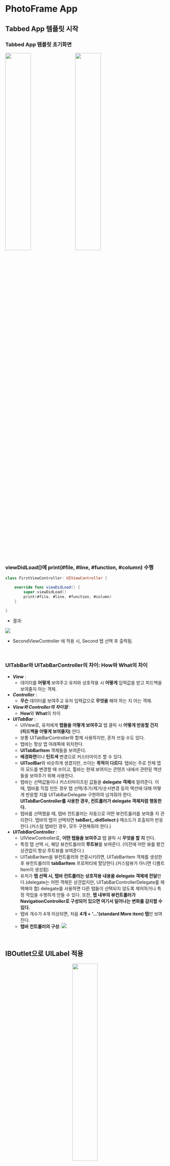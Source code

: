 # PhotoFrame App

## Tabbed App 템플릿 시작

### Tabbed App 템플릿 초기화면
<img src="img/1_tabbedapp_firstview.png" width="40%"></img>&nbsp;&nbsp;&nbsp;&nbsp;&nbsp;<img src="img/1_tabbedapp_secondview.png" width="40%"></img>

<br/>

### viewDidLoad()에 print(#file, #line, #function, #column) 수행

```swift
class FirstViewController: UIViewController {

    override func viewDidLoad() {
        super.viewDidLoad()
        print(#file, #line, #function, #column)
    }

}
```

- 결과: 
 
![](img/1_command.png)

- SecondViewController 에 적용 시, Second 탭 선택 후 출력됨.

<br/>

### UITabBar와 UITabBarController의 차이: How와 What의 차이
- ***View*** : 
	- 데이터를 **어떻게** 보여주고 유저와 상호작용 시 **어떻게** 입력값을 받고 피드백을 보여줄지 아는 객체. 
- ***Controller*** : 
	- **무슨** 데이터를 보여주고 유저 입력값으로 **무엇을** 해야 하는 지 아는 객체.
- ***View와 Controller의 차이점*** : 
	- **How**와 **What**의 차이
- ***UITabBar*** : 
	- UIView로, 유저에게 **탭들을 어떻게 보여주고** 탭 클릭 시 **어떻게 반응할 건지 (피드백을 어떻게 보여줄지)** 안다.
	- 보통 UITabBarController와 함께 사용하지만, 혼자 쓰일 수도 있다.
	- 탭바는 항상 앱 아래쪽에 위치한다.
	- **UITabBarItem** 객체들을 보여준다.
	- **배경화면**이나 **틴트색** 변경으로 커스터마이즈 할 수 있다.
	- **UIToolBar**와 비슷하게 생겼지만, 쓰이는 **목적이 다르다**. 탭바는 주로 전체 앱의 모드를 변경할 때 쓰이고, 툴바는 현재 보여지는 콘텐츠 내에서 관련된 액션들을 보여주기 위해 사용한다.
	- 탭바는 선택값들이나 커스터마이즈된 값들을 **delegate 객체**에 알려준다. 이 때, 탭바를 직접 만든 경우 탭 선택/추가/제거/순서변경 등의 액션에 대해  어떻게 반응할 지를 UITabBarDelegate 구현하여 넘겨줘야 한다. **UITabBarController를 사용한 경우, 컨트롤러가 delegate 객체처럼 행동한다.**
	- 탭바를 선택했을 때, 탭바 컨트롤러는 자동으로 어떤 뷰컨트롤러를 보여줄 지 관리한다. 탭바의 탭이 선택되면 **tabBar(_:didSelect:)** 메소드가 호출되어 반응한다.(커스텀 탭바인 경우, 모두 구현해줘야 한다.)
- ***UITabBarController*** : 
	- UIViewController로, **어떤 탭들을 보여주고** 탭 클릭 시 **무엇을 할 지** 안다.
	- 특정 탭 선택 시, 해당 뷰컨트롤러의 **루트뷰**를 보여준다. (이전에 어떤 뷰를 봤건 상관없이 항상 루트뷰를 보여준다.)
	- UITabBarItem을 뷰컨트롤러와 연결시키려면, UITabBarItem 객체를 생성한 후 뷰컨트롤러의 **tabBarItem** 프로퍼티에 할당한다.(커스텀뷰가 아니면 디폴트 Item이 생성됨)
	- 유저가 **탭 선택 시, 탭바 컨트롤러는 상호작용 내용을 delegate 객체에 전달**한다.(delegate는 어떤 객체든 상관없지만, UITabBarControllerDelegate를 채택해야 함) delegate를 사용하면 다른 탭들이 선택되지 않도록 제어하거나 특정 작업을 수행하게 만들 수 있다. 또한, **탭 내부의 뷰컨트롤러가 NavigationController로 구성되어 있으면 여기서 일어나는 변화를 감지할 수 있다.**
	- 탭바 개수가 4개 이상되면, 처음 **4개 + '...'(standard More item) 탭**만 보여진다.
	- **탭바 컨트롤러의 구성**:
![](img/1_tabbar_controller.png)

<br/>

## IBOutlet으로 UILabel 적용

<center><img src="img/2_IBoutlet.png" width="40%"></img></center>

<br/>

### UILabel
#### Core Attributes
- Text: 
	- 텍스트 내용(이하 콘텐츠)은 **NSString** 또는 **NSAttributedText** 객체를 **text, attributedText 속성**에 할당할 수 있다.
	- attributedText는 NSAttributedString을 사용해서 개별 글자나 글자 그룹을 커스터마이즈 할 수 있다. 
	- **[How to make an attributed string in Swift](https://stackoverflow.com/questions/24666515/how-do-i-make-an-attributed-string-using-swift)**

<center><img src="img/2_attributedtext.png" width="50%"></img></center>

- Color
- Font
- Alignment
- Lines: 
	- **numberOfLines**: 라벨에 들어갈 최대 라인 수를 제한할 수 있다. 0으로 설정 시, 라벨 범위 내에서 최대한 들어갈 수 있는 만큼 들어가게 된다. 
- Behavior: isEnabled, isHighlighted

#### Text Spacing Attributes
- Baseline: 
	- **baselineAdjustment**: 서체 크기가 조절될 때 텍스트가 어느 위치에 들어갈지 보정해주는 속성
- Line Breaks: 
	- **lineBreakMode**: 문단에서 다음 행으로 넘어갈 시 텍스트가 잘리는 경우 어떻게 자를지, 마지막 줄에서 안 보이는 부분을 어떻게 처리할지를 결정
	- **라벨의 디폴트 크기**는 **콘텐츠가 한 줄에 다 보이는 크기**이다. 만약 오토레이아웃으로 위치 및 **가로크기만 설정해 놓으면 라벨은 자동으로 모든 콘텐츠를 보이게끔 세로 사이즈를 조정**한다.
	- 하지만 가로, 세로 모든 사이즈를 설정하게 되면 콘텐츠가 잘리는 상황에 대해 대처할 필요가 있다. 이를 해결하기 위해 Auto Shrink 속성을 활용한다.
- Auto Shrink: 라벨 내 글자 사이즈 줄이기
	- **adjustsFontSizeToFitWidth**: 라벨의 너비에 맞춰 텍스트가 모두 보일 수 있도록 해준다. true로 설정한다. 하지만 글자크기가 너무 줄어들 수 있는데, 이 때 사용하는 것이 minimumScaleFactor 속성이다. 
	- **minimumScaleFactor**: 글자 크기를 줄이는 최소 비율을 설정한다. 0 ~ 1 사이 값을 준다. 
	- **allowsDefaultTighteningForTruncation**: true로 설정 시, 글자를 자르기 전에 글자 사이의 간격을 줄이도록 한다.
	- **[UILabel 다루기 참고](http://padgom.tistory.com/category/개발/iOS)**

<center><img src="img/2_autoshrink.png" width="80%"></img></center>

#### Advanced Attributes
- Highlighted: highlightedTextColor
- Shadow: shadowColor
- Shadow Offset: shadowOffset

<br/>

## IBAction으로 버튼 동작 적용

<img src="img/3_firsttab_view1.png" width="40%"></img>
<img src="img/3_firsttab_view2.png" width="40%"></img>

<br/>

### IBOutlet과 IBAction의 연결 구조
- 뷰와 컨트롤러는 IBOutlet 또는 IBAction으로 연결된다.
- **사용자는 뷰 객체와 상호작용**하며, 뷰에 변화가 생기면 **해당 뷰와 연결되어있는 IBAction에 메시지**를 보낸다. 이 때, 해당 뷰의 포인터를 파라미터로 전달한다.
- 컨트롤러는 특정 로직을 수행하여 뷰에 변경사항이 생기면 **어떤 것을 변경하라는 지시**를 내린다. 이 때, **해당 뷰의 포인터인 IBOutlet을 사용**한다.

![](img/3_mechanism.png)

### IBAction 이벤트 종류
- ***Touch Up Inside***: 
	- A **touch-up** event in the control where **the finger is inside the bounds** of the control.
- ***Touch Up Outside***: 
	- A **touch-up** event in the control where **the finger is outside the bounds** of the control.
- ***Touch Cancel***: 
	- A **system event** canceling the current touches for the control.
- ***Touch Down***: 
	- A **touch-down** event in the control.
- ***Touch Down Repeat***: 
	- A repeated touch-down event in the control; for this event **the value of the UITouch tapCount method is greater than one**.
- ***Touch Drag Enter***: 
	- An event where a **finger is dragged into the bounds** of the control.
- ***Touch Drag Inside***: 
	- An event where a **finger is dragged inside the bounds** of the control.
- ***Touch Drag Outside***: 
	- An event where a **finger is dragged just outside the bounds** of the control.
- ***Touch Drag Exit***: 
	- An event where a **finger is dragged from within a control to outside its bounds**.
- ***Value Changed***: 
	- A touch dragging or otherwise manipulating a control, **causing it to emit a series of different values**.
- ***PrimaryActionTriggered***: 
	- A semantic action triggered by buttons.
- ***Editing Did Begin***: 
	- **A touch initiating an editing session** in a UITextField object **by entering its bounds**.
- ***Editing Changed***: 
	- **A touch making an editing change** in a 
UITextField object.
- ***Editing Did End***: 
	- **A touch ending an editing session** in a UITextField object **by leaving its bounds**.
- ***(Editing) Did End On Exit***: 
	- **A touch ending an editing session** in a 
UITextField object.

**[참고: UIControlEvents](https://developer.apple.com/documentation/uikit/uicontrolevents)**

![](img/3_IBAction_events.png)

<br/>

## Scene과 Segue로 화면 전환
<img src="img/4_segue1.png" width="30%"></img>
<img src="img/4_segue2.png" width="30%"></img>
<img src="img/4_segue3.png" width="30%"></img>

### 에러 발생
- 에러코드:

```swift
*** Terminating app due to uncaught exception 'NSUnknownKeyException', reason: '[<UIViewController 0x7fae44423860> setValue:forUndefinedKey:]: this class is not key value coding-compliant for the key subtitleLB.'
```
- 해결방법: 특정 뷰와 컨트롤러를 연결한 후, 연결 삭제/재연결/수정 등을 했을 때 기존 연결이 IB에 남아있으므로 지워줘야 함.

<br/>

## 뷰 컨트롤러 프로그래밍
### VC1 ➤ VC2
<img src="img/5_viewtransition1.png" width="40%"></img>
<img src="img/5_viewtransition2.png" width="40%"></img>
![](img/5_viewtransition1_log.png)
### VC2 ➤ VC3
<img src="img/5_viewtransition2.png" width="40%"></img>
<img src="img/5_viewtransition3.png" width="40%"></img>
![](img/5_viewtransition2_log.png)
### VC3 ➤ VC2
<img src="img/5_viewtransition3.png" width="40%"></img>
<img src="img/5_viewtransition2.png" width="40%"></img>
![](img/5_viewtransition3_log.png)
### VC2 ➤ VC1
<img src="img/5_viewtransition2.png" width="40%"></img>
<img src="img/5_viewtransition1.png" width="40%"></img>
![](img/5_viewtransition4_log.png)

### 뷰 컨트롤러 생명주기
- Not Running(Disappeared) --> Inactive(Appearing) --> Active(Appeared) --> Suspended(Disappearing) --> Not Running(Disappeared)
- 뷰 컨트롤러의 생명주기는 **씬의 전환과 복귀에 밀접하게 관련**이 있다. 뷰컨트롤러 객체의 생성과 소멸이 발생하기 때문.
- 앱의 화면 상태에 따라 메모리를 효율적으로 관리(튜닝)해야 한다.
- 뷰 컨트롤러 상태 변화에 따른 API 호출:
	![](img/5_viewcontroller_lifecycle.png)
	- **Appearing**: 뷰컨트롤러 **등장 - 등장완료 직전**까지의 상태. 이 때 퇴장중인 다른 뷰컨트롤러의 상태는 Disappearing이 된다.
	- **Appeared**: 뷰컨트롤러가 스크린 전체에 **완전히 등장**한 상태.
	- **Disappearing**: 뷰컨트롤러가 스크린에서 **가려지(퇴장하)기 시작 - 완전히 가려지(퇴장하)기 직전**까지의 상태. 이 때 등장중인 다른 뷰컨트롤러의 상태는 Appearing이 된다.
	- **Disappeared**: 뷰컨트롤러가 스크린에서 **완전히 가려졌거나 퇴장**한 상태.
- **Appearing이나 Disappearing 상태**가 있는 것은 **애니메이션을 적용할 경우** 수 초에 걸쳐 천천히 진행되기 때문에 **진행 중에 있는 상태를 나타내는 상태값이 필요**하기 때문이다.
	- 예를 들어, 스크린으로부터 화면이 퇴장하는 도중에 사용자의 액션에 의해 재등장하는 경우가 있다. (스와이핑하여 화면을 넘기려다가 만 경우 등)
- 생명주기를 이용하면 다음과 같은 문제를 쉽게 해결할 수 있다.
	- 특정 화면 진입 시 로그인이나 권한 여부 체크
	- 화면이 표시될 때마다 최신 데이터로 업데이트
	- 메모리 부족을 체크하여 가용 메모리를 확보하는 코드 작성
	- 화면이 완전히 표시되었는지 체크하여 알림창 공지
	- 저장 버튼을 누르지 않아도 현재 화면 상태 유지

#### [참고] 앱 런칭 후 수행 과정
- Launch.storyboard 스크린 표시 -> AppDelegate 클래스의 application() 메소드 호출 -> Main.storyboard 스크린 표시

#### [참고] 뷰 컨트롤러의 didReceiveMemoryWarning() 역할
- 메모리가 부족할 때 시스템에서 자동으로 호출하는 메소드.
- 메모리 부족 경고가 발생할 경우 메모리 확보를 위해 필요 없는 객체의 메모리를 해제하여 재사용 가능하도록 만들어주는 처리를 해줘야 한다.

<br/>

## Container ViewController
- 컨테이너 뷰 컨트롤러는 한 개의 **view**와 여러 개의 **child view controller** 를 다룬다.
- 뷰를 재사용할 수 있고, child view 들은 child view controller 들이 관리하므로, 뷰컨트롤러에 의지할 수 있다는 것이 장점이다.
- UIKit에 미리 만들어져 있는 컨테이너 뷰컨트롤러의 종류로는 UINavigationController, UISplitViewController(아이패드 한정), UITabBarController 가 있다.
![](img/6_navigation.png)
![](img/6_splitview.png)
<img src="img/6_tabbar.png" width="50%"></img>

### Navigation View Controller 사용해 보기
<img src="img/6_navigation1.png" width="30%"></img>
<img src="img/6_navigation2.png" width="30%"></img>
<img src="img/6_navigation3.png" width="30%"></img>

#### 첫번째 뷰컨트롤러의 내비게이션 바 없애기

```swift
    override func viewWillAppear(_ animated: Bool) {
        self.navigationController?.setNavigationBarHidden(true, animated: animated)
    }

    override func viewWillDisappear(_ animated: Bool) {
        self.navigationController?.setNavigationBarHidden(false, animated: animated)
    }
```

#### IB 사용 시 vs. 코드로 작성 시
- IB 사용 시: 세그로 연결하면 자동으로 코드 작성 없이 화면 전환 가능하며, Back 버튼이 자동으로 생성됨
- 코드 작성 시: push, pop을 이용하여 내비게이션 스택에 쌓아야 함. Back 버튼은 push된 뷰컨트롤러엔 자동으로 생김

### Custom Container ViewController 구현하기
스토리보드에 container view 객체를 추가하고, child container와 연결한다. 이 뷰를 이용하여 child view controllers의 root view 들을 크기 조정, 위치 지정할 수 있다. ([IB를 쓰지 않으면 별도의 코드를 작성해야 한다](https://developer.apple.com/library/content/featuredarticles/ViewControllerPGforiPhoneOS/ImplementingaContainerViewController.html#//apple_ref/doc/uid/TP40007457-CH11-SW13))

<br/>

## 화면전환의 종류
1. **Modal 방식: 뷰 컨트롤러 직접 호출**
	- 모달 프레젠테이션 스타일: **UIModalPresentationStyle** 객체 속성
		- fullScreen
		- currentContext
		- overFullScreen
		- overCurrentContext
2. **Container 방식: 내비게이션 컨트롤러, 탭바 컨트롤러 등을 통한 호출**
3. **Segue 방식: 스토리보드에서 화면 연결**

### 1. Modal 방식
- 현재 뷰 컨트롤러에서 **이동할 대상 뷰 컨트롤러를 직접 호출하여 표시**하는 방식으로, **프레젠테이션 방식**이라고 함.
- **화면을 표시하는 모든 뷰 컨트롤러는 UIViewController를 상속**받는데, 이 클래스에 정의된 present() 메소드를 사용하면 됨.
- **present(_:animated:completion:)**
	- completion을 쓰는 이유는 바로 다음 라인에 작성된 코드가 화면전환 과정이 끝나기를 기다리지 않고 바로 실행될 수 있기 때문. 따라서 화면전환이 끝난 후 작업할 것들은 completion에 작성한다.
	- 이렇게 하나의 처리가 끝나기를 기다리지 않고 다음 작업을 바로 이어서 수행하는 방식을 **비동기 방식**이라고 부름.

	```
	@IBAction func nextButtonClicked(_ sender: UIButton) {
		guard let nextVC = self.storyboard?.instantiateViewController(withIdentifier: "BlueViewController") else { return }
		nextVC.modalTransitionStyle = UIModalTransitionStyle.coverVertical
		self.present(nextVC, animated: true)
	}
	```

- 프레젠테이션 방식으로 화면 전환 시, **iOS 시스템은 두 뷰 컨트롤러 사이에 참조할 수 있는 포인터를 생성하여 서로 참조할 수 있게 한다.**
	- 현재 뷰 컨트롤러는 **presentedViewController 속성**에 대상 뷰 컨트롤러의 포인터를, 대상 뷰 컨트롤러는 **presentingViewController 속성**에 현재 뷰 컨트롤러의 포인터를 저장한다.
	- 이렇게 서로 참조하는 이유는, 이전화면으로 복귀하는 등의 상황에 필요하기 때문이다. 
	- 복귀 메소드는 **dismiss(animated:completion:)**을 사용한다. 여기서의 completion은 화면 복귀가 완전히 처리되고 실행할 구문을 넣는다. 
	- 화면 복귀 시 자신을 띄우고 있는 **이전 뷰 컨트롤러가 새 화면을 걷어낸다.** 즉 새 뷰 컨트롤러가 이전 뷰 컨트롤러에게 복귀를 요청해야 하는데, 이 때 요청대상인 presentingViewController 속성이 필요하다. 즉 dismiss() 함수는 이전 뷰 컨트롤러가 수행해야 하므로, **self.presentingViewController.dismiss()** 라고 사용해야 한다. (self.dismiss()도 동작은 하지만, 세 번째 인자인 complete 동작에 문제가 생길 수 있다. self가 사라지고 나서 어떤 동작을 수행한다는 게 이상하기 때문)

	```
	@IBAction BlueViewController: UIViewController {
		self.presentingViewController?.dismiss(animated: true)
	}
	```
	
- **Unwind**: iOS 앱에서 이전 화면으로 돌아가는 것을 지칭하는 말. **화면 전환 방식이 달라지만 그에 따른 Unwind 메소드도 달라진다.** 예를 들어, 프레젠테이션 방식으로 이동하면 프레젠테이션 체인에 저장된 뷰 컨트롤러를 제거하는 방식으로 Unwind가 이뤄진다.

#### UIModalPresentationStyle
- **fullScreen**: 디폴트 옵션. 호출된 뷰컨트롤러가 화면 전체를 덮음. 디바이스의 '스크린'에 대응.
- **currentContext**: 다른 뷰컨트롤러의 뷰를 통해 표시됨. **present를 지시하는 뷰컨트롤러의 컨텐츠 위에 표시**. 단, 이 옵션에서 뷰가 표시될 때는 조건이 있는데,
	- present를 지시한 뷰컨트롤러의 **최상위 계층 뷰컨트롤러**의 뷰
	- **definesPresentationContext 프로퍼티가 true**인 뷰컨트롤러의 뷰
	- **일반 뷰컨트롤러**는 해당 프로퍼티가 기본적으로 **false**, **컨테이너 뷰컨트롤러**는 기본적으로 **true**로 설정돼 있음.
- **overFullScreen**
- **overCurrentContext**
	- fullScreen 또는 currentContext와 동일하나, 지시하는 뷰 컨트롤러의 뷰를 컨텍스트에서 날리지 않고 유지하기 때문에 alpha 값 적용 시 아래 화면이 비쳐보인다.

[참고: 마기의 개발 블로그](https://magi82.github.io/ios-modal-presentation-style-01/)

### 2. Container 방식
- ***UINavigationController***: **계층적인 성격을 띄는 콘텐츠 구조를 관리**하기 위한 뷰컨트롤러.
	- **뷰 컨트롤러의 전환을 직접 컨트롤**
	- **내비게이션 인터페이스**: 내비게이션 정보 표시.
	- 화면 전환이 발생하는 **뷰 컨트롤러들의 포인터를 스택으로 관리** → 원하는 화면에 접근 쉬움.
	- 자신만의 화면을 가지지 않는 대신, 자신이 제어하는 모든 뷰 컨트롤러에 **내비게이션 바를 생성**.
- **루트 뷰 컨트롤러**: 콘텐츠 계층 구조의 시작점 역할을 하는 하는 뷰 컨트롤러. **Navigation controller에 직접 연결된 컨트롤러**로, 화면 UI 상단에 내비게이션 바가 표시된다. **루트 뷰 컨트롤러에서 화면 전환이 발생해도 상단의 내비게이션 바는 그대로 유지된다.**
- 최상위 뷰 컨트롤러는 화면에 표시되므로, **스택의 최상위 뷰 컨트롤러를 더하거나 빼는 것은 화면을 전환하는 것**과 같다.
	- **pushViewController(_:animated:)** - 새 화면 표시.
	- **popViewController(_:animated:)** - 이전 화면 되돌아감.
	- 뷰 컨트롤러 자신이 호출하는 **self.present()**와 달리, 위 메소드들은 내비게이션 컨트롤러가 호출해야 하기 때문에 **self.navigationController.pushViewController()**로 써야 한다. 따라서 뷰 컨트롤러(self)에 내비게이션 컨트롤러가 연결돼있지 않으면 nil을 반환한다.
	- 각 뷰 컨트롤러에 내비게이션 컨트롤러가 추가되어 있어도, **뷰 컨트롤러를 이용하여 화면전환을 하지 않으면 내비게이션 바가 추가되지 않는다.**

![](img/4_navigationcontroller.png)

### 3. 세그웨이를 이용한 화면 전환
#### 스토리보드의 강점
- **화면의 연결과 처리에 대한 편의성**. 코드를 줄일 수 있을 뿐 아니라, 뷰 컨트롤러의 흐름을 관리하기 쉬우며, 뷰 컨트롤러 사이에 새로운 뷰 컨트롤러를 삽입하기도 쉽다. 특히 화면의 전환과 연결 관계를 관리하는 **세그웨이 객체**를 사용하면 생산성을 높일 수 있다.

#### 세그웨이 특징
- 스토리보드에서 뷰컨트롤러 사이의 연결관계 및 화면전환을 관리하는 역할을 하는 객체. 
- 뷰컨트롤러 사이를 직접 연결하기 때문에 소스코드가 필요하지 않음.
- 출발지와 목적지가 있으나, 일방통행만 가능.
- 스토리보드상의 연결정보를 이용하여 대상 뷰 컨트롤러의 인스턴스를 자동으로 만들어주기 때문에 뷰컨트롤러 객체를 생성할 필요가 없다.
- 목적지는 당연히 뷰 컨트롤러지만, 출발점은 두 종류로 나눌 수 있다.

#### 세그의 종류
- **액션 세그** 또는 트리거 세그: 트리거와 세그웨이가 직접 연결된 것으로, 출발점이 컨트롤(버튼이나 테이블 셀 등 이벤트 트리거)인 경우.
	- 버튼 터치 등의 **이벤트가 세그웨이 실행으로 바로 연결**됨.
	- 코드가 일절 필요하지 않음.
	- Action Segue의 연결옵션은 **Show / Show Detail / Present Modally / Present As Popover / Custom**이 있다.
	- **Present Modally** 항목은 **present() 메소드를 이용한 화면전환과 같은 기능**을 한다.
	- **Show** 항목은 내비게이션 컨트롤러에 적용하는 옵션으로, **내비게이션 컨트롤러가 없을 땐 Present Modally 방식으로 실행**된다.
- **매뉴얼 세그**: 수동실행 세그웨이로, 출발점이 뷰 컨트롤러 자체인 경우.
	- 실행 시 **performSegue(withIdentifier:<세그웨이 식별자>, sender:<세그웨이 실행 객체>)** 사용
	- 뷰컨트롤러에서 뷰컨트롤러의 전환에 사용되기 때문에, 스토리보드 상의 뷰컨트롤러 상단의 도크 바에서 첫번째 아이콘을 드래그하여 다음 뷰컨트롤러에 연결한다.
	- 또한, 세그에 performSegue()의 파라미터로 쓸 Identifier를 부여한다.

#### 화면 전환 효과
- [Storyboard Segue]-[Transition] 항목에서 선택. Cover Vertical / Flip Horizontal / Cross Dissolve / Partial Curl 이 있다.

#### 세그 복귀(unwind) 방법
- 복귀 시에는 역방향으로 세그를 연결하면 되지 않을까 생각할 수도 있지만, 세그는 목적지가 되는 뷰컨트롤러의 객체를 자동으로 생성하기 때문에, 두번째 뷰컨트롤러에서 첫번째로 뷰컨트롤러로 연결 시 첫번째 뷰컨트롤러의 객체를 만들게 되는데, 이미 첫번째 뷰컨트롤러가 있기 때문에 오류가 난다.
- 세그 복귀 방법?
	1. 프레젠테이션 방식의 dismiss(), 내비게이션 컨트롤러 방식의 popViewController() 메소드 사용
	2. Unwind Segue 사용
- **Unwind Segue 사용방법**:
	- 이전 뷰컨트롤러에서 **UIStoryboardSegue 타입 인자**를 받는 **액션 메소드**를 정의한다. 현재 뷰컨트롤러에서 화면 복귀 버튼을 만들어 **도크 바의** 세번째 아이콘인 **Exit**으로 드래그하면 이전 뷰컨트롤러에서 정의한 액션 메소드를 선택하여 트리거를 생성한다. 이렇게 하면 Exit에 연결된 버튼은 이전 뷰컨트롤러의 액션 메소드를 인식하여 **Unwind Segue로 자동생성** 해준다.
	- 코코아 터치 시스템은 앱 내부에 정의된 모든 메소드를 스캔하여 UIStoryboard 타입 인자를 받는 액션 메소드를 모두 수집하여 Exit 아이콘 목록으로 출력한다. 이 중 하나를 선택하여 연결하면 해당 메소드가 정의된 뷰 컨트롤러도 돌아가는 Unwind 메소드가 만들어진다.

	```swift
	@IBAction func unwindToVC(_ segue: UIStoryboardSegue) { 
	
	}
	```

#### 한꺼번에 여러 페이지 복귀하기
- 여러 페이지에 걸쳐 단계적으로 이동하고 있을 때 한 방에 원하는 화면으로 돌아가기 위해서는, 돌아가기 원하는 뷰컨트롤러에 unwind 메소드를 정의하고, 현재 뷰컨트롤러의 특정 버튼(홈버튼이라든지)을 Exit에 드래그하여 아까 정의한 unwind 메소드를 선택하면 된다.
	- ***dealloc***: 스택 중간에 차례대로 쌓여있던 뷰 컨트롤러 인스턴스들은 메모리에서 모두 해제된다.
	- **Unwind 메소드 이름**은 앱 프로젝트 영역에서 구분될 수 있어야 하며, **각 뷰컨트롤러를 대표할 수 있는 이름**으로 만드는 것이 좋다.

#### 커스텀 세그
- UIKit 프레임워크는 **UIStoryboardSegue 클래스를 서브클래싱**하여 새로운 기능을 갖춘 세그웨이 객체를 정의할 수 있도록 지원한다.
- 커스텀 클래스 작성: UIStorybaordSegue 클래스에서 **세그웨이의 실행을 처리하는 메소드: perform()** → **오버라이드**한다.
	- 출발지: **self.source**
	- 목적지: **self.destination**
	- 뷰전환방식 정의: **UIView.transition(from:to:duration:options)**
- 스토리보드에서 액션 세그웨이 연결: Custom 선택.
	
	```swift
	// 세그웨이 클래스인 것에 주목하자.
	class CustomSegue: UIStoryboardSegue {
		override func perform() {
			UIView.transition(from: self.source.view,
			to: self.destination.view,
			duration: 2,
			options: .transitionCurlDown)
		}
	}
	```
	
#### 전처리 메소드
- 화면전환 과정에서 특별한 처리를 해줘야 할 때 사용. 코코아 터치 프레임워크는 **세그웨이가 실행되기 전에 특정한 메소드를 호출**하도록 정해져 있는데, 이것을 전처리 메소드라고 한다.
- 전처리 메소드는 이미 UIViewController 클래스에 정의돼 있으나 **다음 화면으로 값을 전달**하거나, **경고창을 띄워줘야 하는 등**의 처리가 필요한 경우 오버라이드한다.
- **prepare(for segue: UIStoryboardSegue, sender: Any?) { ... }**
	- 이 메소드는 우리가 호출하는 것이 아니라, **구현해놓으면 시스템이 호출한다.** 시스템은 세그웨이를 실행된다는 것을 감지하면 실행 전에 처리해야 할 일은 없는지 전처리 메소드를 호출한다. **호출 시 필요한 인자값은 시스템이 알아서 입력해주므로 우리는 이 인자값을 받아 사용만 하면 된다.**
	- **첫 번째 매개변수**: 호출한 세그웨이 자체. **하나의 전처리 메소드는 해당 뷰컨트롤러에 연결된 여러 세그웨이가 공유하고 있다.** 따라서 (뷰컨트롤러에 연결된) 모든 세그웨이는 실행 전에 공유하고 있는 전처리 메소드를 호출한다. 이 때문에 **전처리 메소드는 어느 세그웨이가 자신을 호출하는 지를 알고 구분해줘야 한다.** 그에 대한 정보가 prepare() 메소드의 첫번째 매개변수를 통해 전달된다. 우리는 이 매개변수를 사용하여 어느 세그웨이가 실행되는 건지 알 수 있기 때문에 이를 이용하여 조건별 작업을 처리하면 된다.
	- **두 번째 매개변수**: 세그웨이를 실행하는 트리거에 대한 정보. 화면의 여러 트리거들은 동일한 세그웨이를 실행할 수 있는데, 따라서 **어느 객체가 트리거 역할을 했는지 알 필요가 있다.** 그에 대한 정보가 두번째 매개변수를 통해 전달된다. 액션 세그이면 버튼, 제스처 등의 객체가 전달되고, 매뉴얼 세그이면 뷰 컨트롤러 자신이 전달된다.

	```swift
	class ViewController: UIViewController {
		// 하나의 뷰컨트롤러는 하나의 전처리 메소드를 가지므로, 
		// 뷰컨트롤러에 연결된 모든 세그는 하나의 전처리 메소드를 공유한다.
		override func prepare(for segue: UIStoryboardSegue, sender: Any?) {
			NSLog("호출된 세그의 ID: \(segue.identifier)")
		}
	}
	```
- [참고] **NSLog**: 콘솔에 로그 출력 시 사용.
- 주로 전처리 메소드는 다음 화면에 값을 전달하기 위해 사용되는데, 전달된 값은 다음화면에서 상세한 콘텐츠를 보여주는 데 사용되거나, 추가 콘텐츠를 제공하기 위한 핵심 요소로 활용된다.

<br/>

## 다른 뷰 컨트롤러와 데이터 주고받기
### 화면 전환 시 값 전달하기
1. **동기 방식**: 뷰컨트롤러에서 다음 뷰컨트롤러로 값을 직접 전달하는 방법.
- 영속적으로 값을 저장할 필요가 없는 경우에 주로 사용됨.
- 단점: 값을 전달받는 쪽의 뷰컨트롤러가 전달받을 값의 명세를 모두 파악하고 이를 대입할 변수를 미리 생성해둬야 한다. 보내는 쪽의 뷰컨트롤러는 받는 뷰 컨트롤러에 대한 정보를 미리 확인할 수 있어야 한다.
2. **비동기 방식**: 공통 저장소를 만들어 현재 뷰컨트롤러에서 값을 저장하고 화면 전환 후 다음 뷰컨트롤러에서 값을 꺼내서 사용하는 방법.
- 지속적으로 값을 저장할 필요가 있는 경우에 주로 사용됨. ex. 로그인 정보가 필요한 경우
- 단점: 
	- 저장소에 데이터가 저장되는 시점과 화면 전환 시점이 일치하지 않으면 값 전달이 제대로 안 될 수도 있다. 특히, 저장소가 네트워크를 통한 외부에 있다면, 화면전환이 네트워크보다 빠르기 때문에 이럴 가능성이 크다. 따라서 이에 대한 처리를 해줘야 하기 때문에 동기방식에 비해 상대적으로 소스코드가 복잡해질 수 있다.
	- 보내는 쪽, 받는 쪽 모두 저장소의 위치를 사전에 공유하고 있어야 한다.

### 뷰 컨트롤러에 직접 값 전달하기 - 동기 방식
#### 프레젠테이션 방식 전환 시
1. VC1: 전달할 값을 준비한다.
2. VC2: 값을 대입받을 프로퍼티를 정의한다.
	- 전달받을 프로퍼티의 개수, 타입이 정확히 일치해야 한다.
	- Outlet 변수는 활용할 수 없는데, 외부에서 직접 참조할 수 없도록 제한되어 있기 때문이다.
3. VC1: VC2의 인스턴스를 생성하거나 참조를 읽어온다.
	- 프레젠테이션 또는 내비게이션 방식: **instantiateViewContoller()** 사용
		- instantiateViewController()로 생성된 인스턴스는 기본적으로 UIViewController 타입인데, 커스텀 클래스에서 정의한 특정 메소드나 프로퍼티 등을 사용하려면 해당 뷰컨트롤러 타입으로 다운캐스팅 해야 한다. 단순한 화면전환 시에는 그냥 사용해도 된다.
	
		```swift
		guard let rvc = self.storyboard?.instantiateViewController(withIdentifier: "RVC") as? ResultViewController else { return }
		```	
		
	- 세그웨이 사용: **.destination** 속성 사용
4. VC1: VC2가 정의한 인스턴스 프로퍼티에 값을 대입한다. 위에서 생성 또는 참조한 뷰컨트롤러 인스턴스의 속성변수에 직접 값을 대입하면 된다. 그리고나서 화면을 전환한다.
	```swift
	guard let rvc = self.storyboard?.instantiateViewController(withIdentifier: "RVC") as? ResultViewController else { return }
	// 다음 뷰컨트롤러 인스턴스의 속성변수에 전달할 값 대입
	rvc.paramEmail = self.email.text!
	rvc.paramUpdate = self.isUpdate.isOn
	rvc.paramInterval = self.interval.value
	// 화면 전환
	self.present(rvc, animated: true)
	```
5. VC2: 전달받은 값 표시
	- 전달된 값 표시 시점: 화면이 메모리에 로드되고 난 직후인 **viewDidLoad()**에 작성.

#### 내비게이션 컨트롤러 사용 시
- present()와 dismiss()를 pushViewController()와 pullViewController()로만 변경하면 된다.

#### 세그웨이 이용 시
1. 세그웨이 연결: 액션세그웨이든, 매뉴얼세그웨이든 값 전달 과정은 같다.
2. VC1: 값을 전달하는 코드 작성. 세그웨이 실행을 위한 준비 메소드(**prepare()**) 부분에 값을 전달한다.
3. VC1: 뷰 컨트롤러 인스턴스 참조. prepare()의 첫번째 인자 활용.

	```swift
	guard let rvc = segue.destination as? ResultViewController else { return }
	```
4. VC1: 값을 전달할 뷰컨트롤러 인스턴스의 속성에 직접 값 대입.

<br/>

### 이전 화면으로 값 전달하기 (VC2 -> VC1)

1. **이전 화면 인스턴스 참조**: 이전에 **VC1 -> VC2로 어떻게 전환했느냐에 따라** self.presentingViewController 또는 self.navigationController?.viewControllers를 사용한다.
2. **복귀 메소드 사용**: 위와 마찬가지로, 이전에 어떻게 전환했느냐에 따라 dismiss() 또는 popViewController()를 사용한다.
3. **값 표시하는 시점 결정**: 이전 화면의 인스턴스가 이미 있기 때문에 인스턴스 초기화 메소드인 viewDidLoad()가 호출되지 않음. 대신, 화면이 새로 그려질 때마다 호출되는 **viewWillAppear()** 메소드에 작성한다.

#### 이전 화면으로 돌아갈 때는, 값의 성격을 고려해야 한다.
- 동기 방식: 소실돼도 상관없는 값을 주고받을 때 사용. 주로 휘발성 값을 전달하는 VC1 -> VC2 과정에서 사용.
- **비동기 방식**: 반영구적으로 저장하는 값을 주고받을 때 사용. 주로 VC2 -> VC1 과정에서 사용. 공용저장소에 넣어두면 되므로, 뷰컨트롤러 인스턴스가 초기화되어도 저장돼 있는 데이터는 그대로 가져다 사용할 수 있다.

#### 공용 저장소를 사용하여 값 주고받기 - 비동기 방식
- 공용 저장소로 활용되는 객체
	- **AppDelegate 객체**: 앱 전체를 통틀어 단 하나만 존재하기 때문에 여러 뷰 컨트롤러에서 모두 접근할 수 있고, **앱이 종료되지 않는 한** 값을 계속 유지할 수 있다.
		- **AppDelegate에 저장할 변수 선언**: 뷰컨트롤러에 직접 값 전달 시 추가했던 변수들과 동일.
		- **AppDelegate 클래스의 인스턴스 참조**: AppDelegate는 앱 전체를 통틀어 하나의 인스턴스만 존재함(**싱글톤**). **UIApplication.shared.delegate** 사용.
		- **참조한 AppDelegate 인스턴스의 변수에 저장할 값 대입**
		- 이전 화면 복귀
	- **UserDefaults 객체**: 반영구 저장 가능(앱 삭제 전까지 유지). 비교적 간단한 데이터 저장 시 사용. ex. 로그인 여부, 간단한 설정 정보 등
		- **UserDefaults.standard 프로퍼티**를 통해 UserDefaults 객체 참조
		- **set() 메소드를 통해 값 저장**
		- 이전 화면 복귀
		- 저장된 값 사용 시에도 UserDefaults.standard 프로퍼티로 UserDefaults 객체를 가져와서 내부 속성값을 빼내면 된다.
		- **저장된 값의 타입을 정확히 알기 어렵거나 메소드를 공용으로 사용하는 경우**: AnyObject 타입을 반환하는 **.value()** 또는 **.object()** 메소드를 사용한다.
	- **Core Data 객체**: 반영구 저장 가능. 소규모 데이터베이스처럼 다소 복잡한 데이터를 저장하는 데 사용. (추후 설명)
	- **파일 저장**: 이미지, 미디어 파일 등 큰 사이즈의 데이터 저장. (추후 설명)
	- **네트워크 전송**: 서버에 데이터를 전송하여 저장. (추후 설명)

<br/>

## 앱 인터페이스와 구성요소
### 화면을 구성하는 세 가지 주요객체
1. **UIScreen**: 기기에 연결되는 물리적인 화면을 정의하는 객체
2. **UIWindow**: 화면 그리기 지원 도구를 제공하는 객체. 
	- 디바이스 스크린을 빈틈없이 채우기 위한 객체
	- 항상 유저 인터페이스 표현 계층의 최상위에 위치한다. 
	- 뷰의 일종이지만 **직접 콘텐츠를 가지지 않는다**. **UIView들이 콘텐츠를 표현하면 디바이스 스크린에 이를 표현**한다.
	- **화면이 전환되더라도 윈도우 객체는 전환되지 않는다**. 내부에 배치된 뷰의 콘텐츠만 변경된다.
3. **UIView**: 그리기를 수행할 객체 세트
	- 콘텐츠를 담아 스크린상에 표시한다. 
	- 사용자의 입력에 반응한다. 
	- 윈도우의 일부를 자신의 영역으로 정의하고, 이에 필요한 콘텐츠를 채워넣는다.
	- **윈도우로부터 전달된 사용자 입력에 반응**하고 그에 맞는 결과를 처리한다.

![](img/5_architect.png)

<br/>

## 건드릴 수 없는 영역: System Framework
### 앱 초기화 과정
#### objective-c 기준
1. 앱 실행: **main() 함수 실행됨**
2. main(): **UIApplicationMain() 호출**
3. UIApplicationMain(): **UIApplication 객체 생성**
4. UIApplication 객체: Info.plist 파일을 바탕으로 앱에 필요한 데이터와 객체 로드
5. **AppDelegate 객체 생성** 및 UIApplication 객체와 연결

------------ **스위프트는 C 기반 언어가 아니기 때문에, 엔트리 포인트가 없으며 어노테이션 표기로 대체함: @UIApplicationMain** ------------

6. 이벤트 루프 생성 등 실행에 필요한 준비 진행
7. 실행 완료 직전, **AppDelegate의 application(_:didFinishLaunchingWithOptions:) 메소드 호출**

#### 엔트리 포인트: main()
- Xcode 프로젝트 생성 시 main(int argc, char* arg[])함수가 자동으로 생성됨.
- 실행 시 시스템으로부터 받은 2개의 인자값과 AppDelegate 클래스를 이용하여 UIApplicationMain() 함수 호출 -> UIApplication 객체 반환.

#### 앱 그 자체를 의미하는 객체: UIApplication
- UIAppliaction 객체는 이벤트 루프나 다른 높은 수준의 앱 동작을 관리하거나 푸시알림 등의 특수 이벤트를 델리게이트에게 알려주는 등의 일을 한다. 
- 이 때, **UIApplication을 서브 클래싱하지 않고 그대로 사용하기에는 한계가 있는데**, 특정 의도나 목적에 맞게 특별한 일을 처리해야 할 때가 많기 때문이다.
- 따라서 UIApplication 객체는 **대리인인 AppDelegate 객체를 내세워 커스텀 코드를 처리할 수 있도록 약간의 권한을 부여**한다.
- 이에 따라 UIApplication은 앱의 생명주기나 이벤트 처리와 같이 중요한 일들을 담당하고, AppDelegate는 커스텀 코드를 처리하게 된다.

#### 위임받은 권한을 이용하여 커스텀코드와 상호작용하는 객체: AppDelegate
- AppDelegate 객체는 커스터마이징하거나 서브클래싱 할 수 있도록 오픈되어 있다. 
- 앱 내에서 **오직 하나의 인스턴스**만 생성되도록 보장받는다.
- **앱 전체의 생명주기와 함께 한다**. 앱이 처음 만들어질 때 객체가 생성되고, 앱이 실행되는동안 유지되다가, 앱이 종료되면 소멸한다.
- 따라서 AppDelegate 객체는 **종종 앱의 초기 데이터 구조를 설정하기 위해 사용되기도 한다**. (AppDelegate 객체에 데이터를 저장하면 앱 종료 전까지 데이터를 유지할 수 있으므로)

![](img/6_iOSAppLaunchLifeCycle.png)

<br/>

### MVC 패턴 구조
![](img/6_mvc.png)

<br/>

### 앱 생명주기
#### iOS는 모든 앱의 상태 변화를 제어하여 실행시키거나 종료시키는 등 다양한 처리를 한다.
#### iOS에서 앱이 가질 수 있는 상태값:
- **Not Running** - 앱이 시작되지 않았거나 시스템에 의해 종료된 상태
- **Inactive** - 앱이 전면에서 실행 중이지만 **아무런 이벤트를 받지 않고 있는** 상태
- **Active** - 앱이 전면에서 실행 중이며, 이벤트를 받고 있는 상태
- **Background** - 앱이 **백그라운드**에 있지만 **여전히 코드가 실행**되고 있는 상태. 대부분의 앱은 **Suspended 상태로 이행하는 도중 일시적으로 Background 상태에 진입**한다. 파일 다운로드, 업로드, 연산 처리 등 **여분의 실행시간이 필요한 앱인 경우, 특정 시간동안 이 상태로 남아 있는** 경우도 있다.
- **Suspended** - 앱이 **메모리에 유지**되지만 **실행되는 코드가 없는** 상태. **메모리가 부족한 상황**이 오면 **시스템은 특별한 알림 없이 Suspended 상태의 앱들을 정리**한다.

<center><img src="img/6_appstate.png" width="60%"></img></center>

- 앱 실행상태가 변할 때마다 AppDelegate에 정의된 특정 메소드가 호출됨
	- **application(_:willFinishLaunchingWithOptions:)**: 앱이 구동되어 필요한 **초기 실행 과정이 완료되기 직전**에 호출된다.
	- **application(_:didFinishLaunchingWithOptions:)**: 앱이 사용자에게 **화면으로 표시되기 직전**에 호출된다. 앱이 실행된 후 진행할 커스터마이징이나 초기화를 위한 코드를 작성한다.
	- **applicationDidBecomeActive()**: **실행된 앱이 전면(foreground)에 표시될 때** 호출된다. 앱이 **Inactive 상태에서 재시작하는 코드**를 넣어주면 일시중지된 작업을 갱신할 수 있다.
	- **applicationDidEnterBackground()**: **앱이 백그라운드 상태에 진입했을 때** 호출된다. 어느 순간 종료될 가능성이 있으므로, **잃어선 안되는 사용자 데이터를 종료 전에 미리 저장**하거나, **공유자원이 있다면 해제**하는 코드를 작성한다. **종료된 앱이 다시 실행될 때 현재 상태를 복구하기 위한 상태 정보를 저장**하는 코드도 작성하면 좋다.
	- **applicationWillTerminate()**: **앱이 종료되기 직전**에 호출된다. 사용자 데이터 등을 종료 전에 **한 번 더 저장**한다.
- 이 외에도 더 다양한 상태 변화에 대응하기 위한 메소드를 구현할 수 있다. [UIAppDelegateProtocol 공식문서](https://developer.apple.com/documentation/uikit/uiapplicationdelegate)를 참고한다.

<br/>

### iOS와 코코아 터치 프레임워크
#### 네이티브 앱과 웹 앱의 차이점
- **네이티브 앱**: iOS 시스템 프레임워크를 기반으로 하고 스위프트/오브젝티브-C 언어로 개발되며 iOS를 통해 직접 실행되는 앱
- **웹 앱**: 사파리 브라우저를 통해 실행되는 앱으로, 네이티브 앱과 유사한 UI, 기능을 제공할 수 있도록 제작하는 앱
- 네이티브 앱은 기기에 물리적으로 설치되기 때문에 네트워크 없이도 실행 가능하나, 웹 앱은 네트워크가 연결되지 않은 상태에서는 이용할 수 없다.
- 또한, **iOS는 기기와 네이티브 앱 사이를 중계**하는 반면, 웹 앱은 하드웨어 기능 사용에 제약이 많기 때문에 대체재로 사용되기엔 무리가 있다.

#### 하드웨어와 앱 사이를 중계해주는 iOS 인터페이스: 코코아 터치 프레임워크
- 애플 환경에서 터치 기반의 앱 제작을 위한 도구로, 용도에 따라 여러 개의 하위 프레임워크로 나뉜다.
- 주요 프레임워크:
	- **Foundation** - 어플리케이션 핵심 객체, 네트워크, 문자열 처리 등의 서비스 제공
	- **UIKit** - 유저 인터페이스 제공 (아이폰, 아이패드, 애플워치, 애플TV 등 지원)
	- GameKit - 게임 센터 연동, 근거리 P2P 연결 제공
	- iAd - 앱 내 배너 형태 또는 팝업 형태의 광고 삽입 가능
	- MapKit - 위치 정보, 지도 관련 서비스 이용 가능
	- Address Book UI - 주소록 앱의 인터페이스 및 기능을 커스텀 앱에서도 그대로 사용할 수 있도록 지원
	- EventKit UI - 이벤트 처리에 필요한 유저 인터페이스 제공
	- Message UI - 메시지 앱의 인터페이스 및 기능을 커스텀 앱에서도 그대로 사용할 수 있도록 지원
	- UserNotifications - 사용자 알림을 처리하기 위해 필요한 객체들 제공
- 코코아 프레임워크?
	- macOS에서 쓰이는 프레임워크로, 코코아 터치 프레임워크는 이를 바탕으로 만들어졌다.
	- 코코아 프레임워크도 동일한 Foundation 프레임워크를 가지며, UIKit 대신 데스크톱용 유저 인터페이스를 담당하는 AppKit 프레임워크를 가진다.
	- macOS 외에 iOS, watchOS, tvOS 모두 코코아 터치 프레임워크를 사용한다.

#### 프레임워크의 계층 관계
- 보통은 상위 프레임워크만 가지고 앱을 만들 수 있으나, 상위 프레임워크가 제공하지 않는 기능을 구현해야 할 때는 하위 프레임워크를 알아야 한다.
- iOS 프레임워크 계층 구조:
![](img/6_frameworks.png)
[출처: slideshare](https://www.slideshare.net/vutlam9083/session-1-introduction-to-i-os-7-and-sdk)
	- 코어 OS 계층: iOS가 운영체제로서 기능하기 위한 핵심 영역으로, 커널, 파일시스템, 네트워크, 보안, 전원관리, 디바이스 드라이브 등이 포함된다.
	- 코어 서비스 계층: 핵심 서비스 기능(Foundation), 데이터 저장 기능(Core Data), 센서 기반 서비스 제공. Foundation이 의존하는 CoreFoundation도 포함되며, Core Location, Core Motion, Core Animation 등이 포함돼 있다.
	- 미디어 계층: 그래픽 또는 멀티미디어 관련 서비스 제공. Core Graphics, Core Text, Core Audio, Core Animation, AVFoundation, OpenGL ES 등이 포함된다.
	- 코코아 터치 계층: 어플리케이션을 직접 지원하는 역할. UIKit, Game Kit, Map Kit 등이 포함된다.
- 주요 프레임워크들은 자신에게 속해있는 객체 이름에 특정 접두어를 붙이는 경향이 있다.
	- Foundation: NS-
	- UIKit: UI-
	- UserNotifications: UN-
	- MapKit: MK-
	- Core Foundation: CF-
	- Core Graphics: CG-
	- AVFoundation: AV-

**[출처: 꼼꼼한 재은씨의 스위프트3](http://www.kyobobook.co.kr/product/detailViewKor.laf?ejkGb=KOR&barcode=9791186710104)**

<br/>

## UIImageView 활용하기
<img src="img/7_imageview1.png" width="30%"></img>
<img src="img/7_imageview2.png" width="30%"></img>
<img src="img/7_imageview3.png" width="30%"></img>

### 뷰컨트롤러 클래스 내부의 지역변수 초기화하기
- 지역변수 초기화 시, **required init?(coder aDecoder: NSCoder)** 생성자를 사용해야 한다.
- 모든 지역변수 초기화 후 **super.init(coder: aDecoder)**를 호출해야 한다.

```swift
required init?(coder aDecoder: NSCoder) {
    self.imageFileNames = []
    super.init(coder: aDecoder)
    self.imageFileNames = setJPGImageFileNames()
}
```

### 번들에 있는 모든 이미지 파일 이름 불러오기
- 프로젝트 내 이미지 리소스의 경로를 가져오려면 `Bundle.main.resourcePath`를 사용한다.
- 파일 매니저를 이용하여 해당 경로의 파일명을 가져온다: `FileManager.default.contentsOfDirectory(atPath:)`
- 특정 확장자를 가진 파일만 가져오려면 `<파일명>.hasSuffix("<확장자>")`를 활용한다.

```swift
func setJPGImageFileNames() -> [String] {
    guard let path = Bundle.main.resourcePath else { return [] }
    let fileManager = FileManager.default
    var jpgImageFiles: [String] = []
    if let fileNames = try? fileManager.contentsOfDirectory(atPath: path) {
        // 폴더명은 따로 붙여줄 필요 없음.
        jpgImageFiles = fileNames.filter({ $0.hasSuffix(".jpg") })
    }
    return jpgImageFiles
}
```

#### 주의사항
- **뷰컨트롤러 클래스에서 생성자가 실패하면**: 번들에 있는 모든 JPG 파일을 찾아서 이미지로 만들 때, 생성자에 넣으면 초기화가 실패할 경우 **View Controller가 생기지 않는다.** 
- 이런 경우 init()을 하되, 이미지 객체 생성은 **lazy 방식을 적용**하거나, 길더라도 **파일명을 포함한 데이터 구조**를 활용한다. 
- 예: 

```swift
self.photoImageView.image = UIImage(named: String(format: "%02d.jpg", Int(arc4random_uniform(<이미지개수>) + 1)))
```

- **미리 객체를 만들어놓는 방식이 항상 좋은 것은 아니다**: ViewController 생성 시점에 모든 이미지를 한꺼번에 메모리에 올리게 되면 폴더에 파일이 100개, 1000개 이상 있는 경우 화면이 보이지도 않고 **시커먼 화면**이 보일지도 모른다.
- **보통 사용자가 편하면 개발자가 (작성한 코드까지도!) 불편해진다.**

<br/>

## UIImagePickerController 활용하기

<img src="img/8_imagepicker1.png" width="19%"></img>
<img src="img/8_imagepicker2.png" width="19%"></img>
<img src="img/8_imagepicker3.png" width="19%"></img>
<img src="img/8_imagepicker4.png" width="19%"></img>
<img src="img/8_imagepicker5.png" width="19%"></img>

### 구현과정
#### 이미지 피커 불러오기
- 아래 [이미지 피커 컨트롤러 사용방법] 참고

#### 권한 설정
- 앱에서 유저의 사적인 데이터에 접근하기 위해서는 유저에게 권한을 요청해야 한다. 
- 권한이 필요한 프레임워크로는 **Calendar , Contact , Reminder , Photo , Bluetooth Sharing , Microphone , Camera , Location , Heath , HomeKit , Media Library , Motion , CallKit , Speech Recognition , SiriKit , TV Provider** 가 있다.
- 앱에서 필요한 권한은 **Info.plist 파일**에 선언할 수 있다.
- **[privacy key 확인하기](https://iosdevcenters.blogspot.com/2016/09/infoplist-privacy-settings-in-ios-10.html)**

#### 선택된 사진 받아오기
- delegate 클래스 내부에 **[imagePickerController(_:didFinishPickingMediaWithInfo:)](https://developer.apple.com/documentation/uikit/uiimagepickercontrollerdelegate/1619126-imagepickercontroller)** 함수 구현: 유저가 이미지나 영상을 pick했다는 것을 delegate에게 알려줌.
	1. 두번째 파라미터 **info**: **유저가 선택한 이미지의 원본 및 수정본 또는 유저가 선택한 영상의 파일경로를 포함하는 딕셔너리**. 관련된 수정 정보도 가지고 있다. **Editing Information Keys**는 다음과 같다.
	2. 사진이 nil 이 아닌 경우, UIImageView에 사진을 표시한다.
	3. 이미지 피커를 dismiss 한다.

		> Editing Information Keys
		>
		>- UIImagePickerControllerMediaType: 유저가 선택한 미디어의 타입
		>- UIImagePickerControllerOriginalImage: 유저가 선택한 이미지 원본
		>- UIImagePickerControllerImageURL: 유저가 선택한 이미지 파일 URL
		>- UIImagePickerControllerEditedImage: 유저가 수정한 이미지
		>- UIImagePickerControllerCropRect: 원본을 crop한 사각형 이미지
		>- UIImagePickerControllerMediaURL: 영상의 파일경로 URL
		>- UIImagePickerControllerMediaMetaData: 카메라로 새로 찍은 이미지의 메타데이터
		>- UIImagePickerControllerLivePhoto: 새로 찍거나 선택한 이미지의 라이브 포토
		>- UIImagePickerControllerPHAsset: 이미지의 Photos asset 가져옴

**[참고: Coding Explorer Blog](http://www.codingexplorer.com/choosing-images-with-uiimagepickercontroller-in-swift/)**

<br/>

### UIImagePickerController란?
- 이미지 피커 컨트롤러는 사용자가 원하는 결과를 delegate 객체에 전달한다. 그리고 **source type**에 따라 이미지 피커 컨트롤러의 역할이나 표시방식이 달라진다.
	- **camera**의 sourceType: 카메라 인터페이스 제공
	- **photoLibrary** 또는 **savedPhotosAlbum**의 sourceType: 사진앨범 인터페이스 제공

#### 이미지 피커 컨트롤러 사용방법
1. 기기가 선택한 sourceType을 지원하는 지 확인: 
	- `if UIImagePickerController.isSourceTypeAvailable(.photoLibrary) { ... }`

2. 선택한 sourceType에서 사용 가능한 미디어 타입 확인: availableMediaTypes()

3. 이미지 피커 컨트롤러의 mediaType 프로퍼티를 사용하여 미디어 타입에 따라 UI를 맞추도록 요청한다.

4. 이미지 피커 컨트롤러를 화면에 띄운다.
	- iPhone: **모달 방식**(present)
	- iPad: 
		- Camera: **Full Screen**
		- Photo Library: **Popover**(must)
		- Saved Photos Album: **Popover**(must)
	- [참고: UIPopoverPresentationController](https://developer.apple.com/documentation/uikit/uipopoverpresentationcontroller)

5. 콘텐츠를 선택하거나 취소 버튼을 누르는 등의 이벤트 발생 시, delegate 객체를 이용하여 이미지 피커를 dismiss 한다.

>- UIImagePickerController 클래스는 **portrait 모드만 지원**한다.
>- as-is로 사용해야 하며, 서브클래싱을 지원하지 않는다.
>- **cameraOverlayView** 프로퍼티에 커스텀 뷰를 할당할 수 있으며, 이 뷰를 이용해서 추가적인 정보를 보여주거나 카메라 인터페이스와 커스텀 코드 사이를 이어줄 수 있다.

[참고: UIImagePickerController](https://developer.apple.com/documentation/uikit/uiimagepickercontroller)

<br/>

#### 그 외 작업 가능 사항
- 플래시 모드로 전환
- 동영상 작업하기
- 라이브 포토 다루기
- 캡쳐 및 검색하기
- [참고: Apple Developer 문서](https://developer.apple.com/documentation/uikit/uiimagepickercontroller)

<br/>

#### 주제별 관련 인터페이스
- 피커에 발생하는 이벤트에 반응하기
	- [delegate](https://developer.apple.com/documentation/uikit/uiimagepickercontroller/1619145-delegate)

- 피커에 리소스 세팅하기
	- [sourceType](https://developer.apple.com/documentation/uikit/uiimagepickercontroller/1619167-sourcetype)
	- [availableMediaTypes(for: UIImagePickerControllerSourceType)](https://developer.apple.com/documentation/uikit/uiimagepickercontroller/1619169-availablemediatypes)
	- [isSourceTypeAvailable(UIImagePickerControllerSourceType)](https://developer.apple.com/documentation/uikit/uiimagepickercontroller/1619144-issourcetypeavailable)

- 피커 설정하기
	- [mediaTypes](https://developer.apple.com/documentation/uikit/uiimagepickercontroller/1619173-mediatypes)
	- [allowsEditing](https://developer.apple.com/documentation/uikit/uiimagepickercontroller/1619137-allowsediting)

- 이미지나 영상 캡쳐하기
	- [takePicture()](https://developer.apple.com/documentation/uikit/uiimagepickercontroller/1619160-takepicture)
	- [startVideoCapture()](https://developer.apple.com/documentation/uikit/uiimagepickercontroller/1619123-startvideocapture)
	- [stopVideoCapture()](https://developer.apple.com/documentation/uikit/uiimagepickercontroller/1619140-stopvideocapture)

- 사용할 카메라 설정하기
	- [isCameraDeviceAvailable(UIImagePickerControllerCameraDevice)](https://developer.apple.com/documentation/uikit/uiimagepickercontroller/1619159-iscameradeviceavailable)
	- [cameraDevice](https://developer.apple.com/documentation/uikit/uiimagepickercontroller/1619117-cameradevice)

- 이미지를 앱으로 보내기
	- [imageExportPreset](https://developer.apple.com/documentation/uikit/uiimagepickercontroller/2897484-imageexportpreset)
	- [videoExportPreset](https://developer.apple.com/documentation/uikit/uiimagepickercontroller/2890964-videoexportpreset)

- 기타
	- 카메라 기능 커스터마이징하기
	- 비디오 캡쳐 옵션 설정하기
	- 카메라 캡쳐 모드 설정하기
	- 플래시 설정하기

<br/>

## MVC와 delegate, protocol의 상관관계
### View --[Delegate]--> Controller
- MVC 패턴에서 뷰는 컨트롤러에게 일정 책임을 위임한다. 뷰 객체에는 delegate 프로퍼티가 있다.
- 뷰마다 위임할 수 있는 역할이 각 뷰의 Delegate 프로토콜에 정의되어 있다.
- delegate는 뷰 객체의 프로퍼티인데, 뷰 컨트롤러는 자기자신을 할당한다. delegate 프로토콜에 들어갈 수 있는 타입이 정해져 있으므로, 컨트롤러는 해당 Delegate 프로토콜을 채택해야 한다.
- 뷰의 프로퍼티일 뿐인 delegate에는 어떤 타입의 객체가 들어올지 모르기 때문에 프로토콜 타입으로 정의되어 있다.
- **뷰의 delegate에 뷰컨트롤러를 할당하지 않으면** 아무리 뷰컨트롤러에서 delegate 인터페이스들을 구현했더라도, **뷰와 뷰컨트롤러가 연결되지 않았으므로 뷰컨트롤러에 구현한 메소드가 실행되지 않는다.**

```swift
// 뷰에 특정 이벤트가 발생하면 델리게이트 프로토콜에 정의된 메소드가 호출되고, 뷰컨트롤러에 구현한 로직이 실행된다.
self.imagePicker.delegate = self
```

### View <--[Data Source]-- Controller
- 뷰는 모델에 변경이 있으면 갱신되어야 한다. 
- 기본적으로 뷰와 모델은 소통할 수 없다.
- 따라서 뷰는 뷰컨트롤러에게 데이터의 변경사항이 있는지 물어본다. 
- 이 때 물어보는 메시지를 전달하는 프로토콜을 DataSource 라고 부른다.

**[참고: 허진한의 성장하는 개발자 이야기](http://hjh5488.tistory.com/27)**

<br/>

# .gitignore 설정하기
## 사용 목적
- **원격 저장소 폴더에 올리고 싶지 않은 파일 또는 폴더가 있을 때**, .gitignore파일에 해당 파일 또는 폴더를 추가하여 제외 가능하다.
- 한 번 제외된 파일 또는 폴더는 commit 대상에서 제외된다.
- **깃허브로 협업 시, SwiftLint를 cocoapod 으로 설치한 경우는 install 이후에 생기는 Pods 하위 디렉토리를 ignore 시켜야 한다. 다른 개발자도 pod install로 다운받아 빌드하는 것이 권장된다.**

## 커맨드라인에서 사용하기 (macOS, bash.sh 기준)
### 설치
```
$ echo "function gi() { curl -L -s https://www.gitignore.io/api/\$@ ;}" >> ~/.bash_profile && source ~/.bash_profile
```
### 사용 예시
```
gi cocoapods >> .gitignore
```

## 정상적으로 적용되지 않는 경우
- 이미 푸시한 레파지토리의 .gitignore에 내용 추가 시, **이미 저장소에 푸시된 내용이 삭제되지는 않는 경우**가 있음.
 
### 해결방법
 
```swift
$ git rm -r --cached .
$ git add .
$ git commit -m "fixed untracked files”
```
**[출처: 아이군의 블로그](http://theeye.pe.kr/archives/2091)**